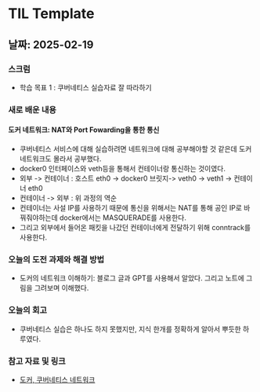 # TIL Template

## 날짜: 2025-02-19

### 스크럼
- 학습 목표 1 : 쿠버네티스 실습자료 잘 따라하기


### 새로 배운 내용
#### 도커 네트워크: NAT와 Port Fowarding을 통한 통신
- 쿠버네티스 서비스에 대해 실습하려면 네트워크에 대해 공부해야할 것 같은데 도커 네트워크도 몰라서 공부했다.
- docker0 인터페이스와 veth등을 통해서 컨테이너랑 통신하는 것이였다.
- 외부 -> 컨테이너 : 호스트 eth0 -> docker0 브릿지-> veth0 -> veth1 -> 컨테이너 eth0
- 컨테이너 -> 외부 : 위 과정의 역순
- 컨테이너는 사설 IP를 사용하기 때문에 통신을 위해서는 NAT를 통해 공인 IP로 바꿔줘야하는데 docker에서는 MASQUERADE를 사용한다.
- 그리고 외부에서 들어온 패킷을 나갔던 컨테이너에게 전달하기 위해 conntrack를 사용한다.


### 오늘의 도전 과제와 해결 방법
- 도커의 네트워크 이해하기: 블로그 글과 GPT를 사용해서 알았다. 그리고 노트에 그림을 그려보며 이해했다.

### 오늘의 회고
- 쿠버네티스 실습은 하나도 하지 못했지만, 지식 한개를 정확하게 알아서 뿌듯한 하루였다.

### 참고 자료 및 링크
- [도커, 쿠버네티스 네트워크](https://velog.io/@seunghyeon/%EC%BF%A0%EB%B2%84%EB%84%A4%ED%8B%B0%EC%8A%A4-%EB%84%A4%ED%8A%B8%EC%9B%8C%ED%81%AC-%EA%B5%AC%EC%84%B1%EB%8F%84)
